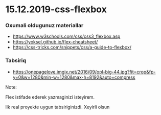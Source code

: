# 15.12.2019-css-flexbox

### Oxumali oldugunuz materiallar

- https://www.w3schools.com/css/css3_flexbox.asp
- https://yoksel.github.io/flex-cheatsheet/
- https://css-tricks.com/snippets/css/a-guide-to-flexbox/

### Tabsiriq

- https://onepagelove.imgix.net/2016/09/opl-big-44.jpg?fit=crop&fp-y=0&w=1280&min-w=1280&max-h=8192&auto=compress

Note:

Flex istifade ederek yazmaginizi isteyirem.

Ilk real proyekte uygun tabsiriginizdi. Xeyirli olsun
